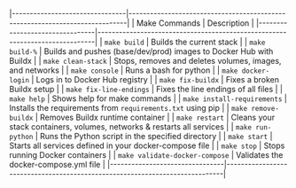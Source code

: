 |--------------------------------|-----------------------------------------------------------------------------|
| Make Commands                  | Description                                                                 |
|--------------------------------|-----------------------------------------------------------------------------|
| `make build`                   | Builds the current stack                                                    |
| `make build-%`                 | Builds and pushes (base/dev/prod) images to Docker Hub with Buildx          |
| `make clean-stack`             | Stops, removes and deletes volumes, images, and networks                    |
| `make console`                 | Runs a bash for python                                                      |
| `make docker-login`            | Logs in to Docker Hub registry                                              |
| `make fix-buildx`              | Fixes a broken Buildx setup                                                 |
| `make fix-line-endings`        | Fixes the line endings of all files                                         |
| `make help`                    | Shows help for make commands                                                |
| `make install-requirements`    | Installs the requirements from `requirements.txt` using pip                 |
| `make remove-buildx`           | Removes Buildx runtime container                                            |
| `make restart`                 | Cleans your stack containers, volumes, networks & restarts all services     |
| `make run-python`              | Runs the Python script in the specified directory                           |
| `make start`                   | Starts all services defined in your docker-compose file                     |
| `make stop`                    | Stops running Docker containers                                             |
| `make validate-docker-compose` | Validates the docker-compose.yml file                                       |
|--------------------------------|-----------------------------------------------------------------------------|

